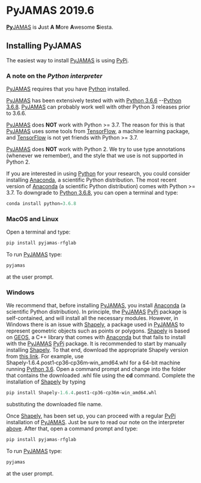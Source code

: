 # PyJAMAS 2019.6

[**Py**JAMAS](https://bitbucket.org/rfg_lab/pyjamas/src/master/) is **J**ust **A** **M**ore **A**wesome **S**iesta.

## Installing PyJAMAS
The easiest way to install [PyJAMAS](https://bitbucket.org/rfg_lab/pyjamas/src/master/) is using
[PyPi](https://pypi.org/project/pyjamas-rfglab/). 

### A note on the *Python interpreter*
[PyJAMAS](https://bitbucket.org/rfg_lab/pyjamas/src/master/) requires that you have
[Python](https://www.python.org/downloads/) installed.  

[PyJAMAS](https://bitbucket.org/rfg_lab/pyjamas/src/master/) has been extensively tested with with
[Python 3.6.6](https://www.python.org/downloads/release/python-366/)
--[Python 3.6.8](https://www.python.org/downloads/release/python-368/).
[PyJAMAS](https://bitbucket.org/rfg_lab/pyjamas/src/master/) can probably work well with other
Python 3 releases prior to 3.6.6.  

[PyJAMAS](https://bitbucket.org/rfg_lab/pyjamas/src/master/) does **NOT** work with Python >= 3.7. The reason for this
is that [PyJAMAS](https://bitbucket.org/rfg_lab/pyjamas/src/master/) uses some tools from
[TensorFlow](https://www.tensorflow.org/), a machine learning package, and [TensorFlow](https://www.tensorflow.org/)
is not yet friends with Python >= 3.7.  

[PyJAMAS](https://bitbucket.org/rfg_lab/pyjamas/src/master/) does **NOT** work with Python 2. We try to use type
annotations (whenever we remember), and the style that we use is not supported in Python 2.


If you are interested in using [Python](https://www.python.org/downloads/) for your research, you could consider
installing [Anaconda](https://www.anaconda.com/distribution/#download-section), a scientific Python
distribution. The most recent version of [Anaconda](https://www.anaconda.com/distribution/#download-section)
(a scientific Python distribution) comes with Python >= 3.7. To downgrade to
[Python 3.6.8](https://www.python.org/downloads/release/python-368/), you can open a terminal and type:  

```python
conda install python=3.6.8
```

### MacOS and Linux
Open a terminal and type:  

```python
pip install pyjamas-rfglab
```

To run [PyJAMAS](https://bitbucket.org/rfg_lab/pyjamas/src/master/) type:  

```python
pyjamas
```

at the user prompt.  

### Windows
We recommend that, before installing [PyJAMAS](https://bitbucket.org/rfg_lab/pyjamas/src/master/), you install
[Anaconda](https://www.anaconda.com/distribution/#download-section) (a scientific Python
distribution). In principle, the [PyJAMAS](https://bitbucket.org/rfg_lab/pyjamas/src/master/)
[PyPi](https://pypi.org/project/pyjamas-rfglab/) package is self-contained, and will install all the necessary
modules. However, in Windows there is an issue with [Shapely](https://pypi.org/project/Shapely/), a package used
in [PyJAMAS](https://bitbucket.org/rfg_lab/pyjamas/src/master/) to represent geometric objects such as points or
polygons. [Shapely](https://pypi.org/project/Shapely/) is based on [GEOS](https://trac.osgeo.org/geos/), a C++ library
that comes with [Anaconda](https://www.anaconda.com/distribution/#download-section) but that fails to install with
the [PyJAMAS](https://bitbucket.org/rfg_lab/pyjamas/src/master/)
[PyPi](https://pypi.org/project/pyjamas-rfglab/) package. It is recommended to start by manually installing
[Shapely](https://pypi.org/project/Shapely/). To that end, download the appropriate Shapely version from 
[this link](https://www.lfd.uci.edu/~gohlke/pythonlibs/#shapely). For example, use 
Shapely‑1.6.4.post1‑cp36‑cp36m‑win_amd64.whl for a 64-bit machine running 
[Python 3.6]((https://www.python.org/downloads/release/python-368/)). Open a command prompt and change into
the folder that contains the downloaded .whl file using the **cd** command. Complete the installation of 
[Shapely](https://pypi.org/project/Shapely/) by typing

```python
pip install Shapely‑1.6.4.post1‑cp36‑cp36m‑win_amd64.whl
```
substituting the downloaded file name.


Once [Shapely](https://pypi.org/project/Shapely/), has been set up,
you can proceed with a regular
[PyPi](https://pypi.org/project/pyjamas-rfglab/) installation of
[PyJAMAS](https://bitbucket.org/rfg_lab/pyjamas/src/master/). Just be sure to read our note on the interpreter
[above](#a-note-on-the-interpreter). After that, open a command prompt and type:  

```python
pip install pyjamas-rfglab
```

To run [PyJAMAS](https://bitbucket.org/rfg_lab/pyjamas/src/master/) type:  

```python
pyjamas
```

at the user prompt.  
